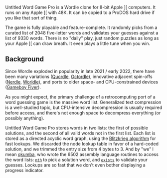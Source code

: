 Untitled Word Game Pro is a Wordle clone for 8-bit Apple ][ computers. It runs on any Apple ][ with 48K. It can be copied to a ProDOS hard drive if you like that sort of thing.

The game is fully playable and feature-complete. It randomly picks from a curated list of 2048 five-letter words and validates your guesses against a list of 9330 words. There is no "daily" play, just random puzzles as long as your Apple ][ can draw breath. It even plays a little tune when you win.

## Background

Since Wordle exploded in popularity in late 2021 / early 2022, there have been many variations ([Quordle](https://www.quordle.com/), [Octordle](https://octordle.com/)), innovative adjacent spin-offs ([Nerdle](https://nerdlegame.com/), [Worldle](https://worldle.teuteuf.fr/)), and ports to older space- and CPU-constrained devices ([Gameboy Fiver](https://alexanderpruss.blogspot.com/2022/02/game-boy-wordle-how-to-compress-12972.html)).

As you might expect, the primary challenge of a retrocomputing port of a word guessing game is the massive word list. Generalized text compression is a well-studied topic, but CPU-intensive decompression is usually required before access, and there's not enough space to decompress everything (or possibly anything).

Untitled Word Game Pro stores words in two lists: the first of possible solutions, and the second of all valid words not in the first list. Each list is stored as a directed acyclic word graph, using the [Blitzkrieg algorithm](https://pages.pathcom.com/~vadco/dawg.html) for fast lookups. We discarded the node lookup table in favor of a hard-coded solution, and we trimmed the entry size from 4 bytes to 3. And by "we" I mean [qkumba](https://github.com/peterferrie), who wrote the 6502 assembly language routines to access the word lists: [`nth`](https://github.com/a2-4am/untitled-word-game-pro/blob/main/src/lookup.a#L10) to pick a solution word, and [`exists`](https://github.com/a2-4am/untitled-word-game-pro/blob/main/src/lookup.a#L128) to validate your guesses. Lookups are so fast that we don't even bother displaying a progress indicator.
